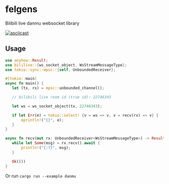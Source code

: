 # felgens
Bilibili live danmu websocket library

[![asciicast](https://asciinema.org/a/FSB5xpwPUcTGz3Z7K2kfCrSNQ.png)](https://asciinema.org/a/FSB5xpwPUcTGz3Z7K2kfCrSNQ)


## Usage

```rust
use anyhow::Result;
use bililive::{ws_socket_object, WsStreamMessageType};
use tokio::sync::mpsc::{self, UnboundedReceiver};

#[tokio::main]
async fn main() {
   let (tx, rx) = mpsc::unbounded_channel();

   // bilibili live room id (true id): 22746343

   let ws = ws_socket_object(tx, 22746343);

   if let Err(e) = tokio::select! {v = ws => v, v = recv(rx) => v} {
       eprintln!("{}", e);
   }
}

async fn recv(mut rx: UnboundedReceiver<WsStreamMessageType>) -> Result<()> {
   while let Some(msg) = rx.recv().await {
       println!("{:?}", msg);
   }

   Ok(())
}
```
Or run `cargo run --example danmu`
